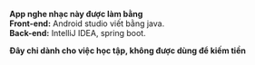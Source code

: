 **App nghe nhạc này được làm bằng**     
**Front-end:** Android studio viết bằng java.   
**Back-end:** IntelliJ IDEA, spring boot.

**Đây chỉ dành cho việc học tập, không được dùng để kiếm tiền**